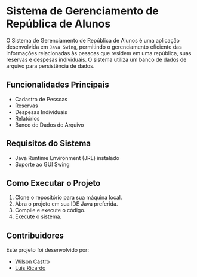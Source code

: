 

<h1>Sistema de Gerenciamento de República de Alunos</h1>

<p>O Sistema de Gerenciamento de República de Alunos é uma aplicação desenvolvida em <code>Java Swing</code>, permitindo o gerenciamento eficiente das informações relacionadas às pessoas que residem em uma república, suas reservas e despesas individuais. O sistema utiliza um banco de dados de arquivo para persistência de dados.</p>

<h2>Funcionalidades Principais</h2>
<ul>
    <li>Cadastro de Pessoas</li>
    <li>Reservas</li>
    <li>Despesas Individuais</li>
    <li>Relatórios</li>
    <li>Banco de Dados de Arquivo</li>
</ul>

<h2>Requisitos do Sistema</h2>
<ul>
    <li>Java Runtime Environment (JRE) instalado</li>
    <li>Suporte ao GUI Swing</li>
</ul>

<h2>Como Executar o Projeto</h2>
<ol>
    <li>Clone o repositório para sua máquina local.</li>
    <li>Abra o projeto em sua IDE Java preferida.</li>
    <li>Compile e execute o código.</li>
    <li>Execute o sistema.</li>
</ol>

<h2>Contribuidores</h2>
<p>Este projeto foi desenvolvido por:</p>
<ul>
    <li><a href="https://github.com/wilson-castro">Wilson Castro</a></li>
    <li><a href="https://github.com/Luisricardo2825">Luis Ricardo</a></li>
</ul>
